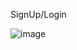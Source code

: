 SignUp/Login

![image](https://github.com/TayyabNadeem1/Travel-Buddy-Android-App-/assets/103959510/bfe7a709-a54c-44ea-ad16-5041c3822e98)
